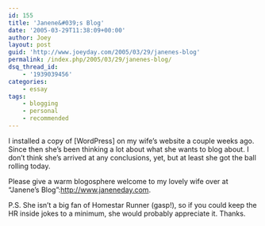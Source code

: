 ```yaml
---
id: 155
title: 'Janene&#039;s Blog'
date: '2005-03-29T11:38:09+00:00'
author: Joey
layout: post
guid: 'http://www.joeyday.com/2005/03/29/janenes-blog'
permalink: /index.php/2005/03/29/janenes-blog/
dsq_thread_id:
    - '1939039456'
categories:
    - essay
tags:
    - blogging
    - personal
    - recommended
---
```


I installed a copy of \[WordPress\] on my wife’s website a couple weeks ago. Since then she’s been thinking a lot about what she wants to blog about. I don’t think she’s arrived at any conclusions, yet, but at least she got the ball rolling today.

Please give a warm blogosphere welcome to my lovely wife over at “Janene’s Blog”:http://www.janeneday.com.

P.S. She isn’t a big fan of Homestar Runner (gasp!), so if you could keep the HR inside jokes to a minimum, she would probably appreciate it. Thanks.